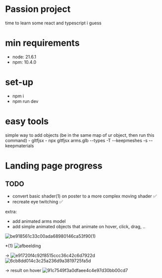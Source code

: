 # Passion project

time to learn some react and typescript i guess

# min requirements

- node: 21.6.1
- npm: 10.4.0

# set-up

- npm i
- npm run dev

# easy tools
simple way to add objects (be in the same map of ur object, then run this command)
    - gltfjsx
        - npx gltfjsx arms.glb --types -T --keepmeshes -s --keepmaterials

# Landing page progress

## TODO

- convert basic shader(1) on poster to a more complex moving shader ✅
- recreate eye twitching ✅

extra:

- add animated arms model
- add simple animated objects that animate on hover, click, drag, ..

![be918561c33c00ada68980146ca53f90(1)](https://github.com/Kenzo-dewaegenaere/pp/assets/71668365/1f1caf8b-3fe4-4288-83bc-b2bab51dab82)

\*(1)
![afbeelding](https://github.com/Kenzo-dewaegenaere/pp/assets/71668365/96e2f2da-16a4-40ba-bb58-0e0d1e9b613f)

->
![e91720f4c92f8515ccc36c42c6d7922d](https://github.com/Kenzo-dewaegenaere/pp/assets/71668365/72598129-b82b-427e-9a38-8cd171b9fba6)
![6cb8dd014c3c25a236d9a3819725fa5d](https://github.com/Kenzo-dewaegenaere/pp/assets/71668365/e194d77b-704b-4038-9215-e4fd98998e3b)

-> result on hover
![91c7549f3a0dfaee4c4e97d30bb00cd7](https://github.com/Kenzo-dewaegenaere/pp/assets/71668365/5dbb1673-363e-44cc-8dd2-25fabaa97b67)
